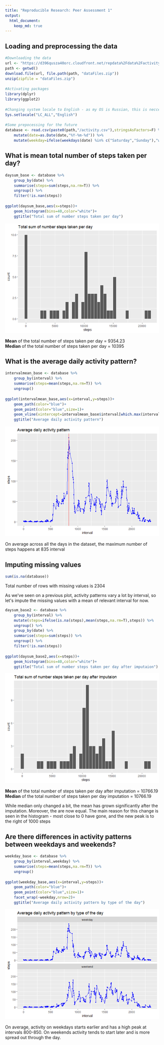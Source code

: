 ```yaml
---
title: "Reproducible Research: Peer Assessment 1"
output: 
  html_document:
    keep_md: true
---
```



## Loading and preprocessing the data

```r
#Downloading the data
url <- "https://d396qusza40orc.cloudfront.net/repdata%2Fdata%2Factivity.zip"
path <- getwd()
download.file(url, file.path(path, "dataFiles.zip"))
unzip(zipfile = "dataFiles.zip")

#Activating packages
library(dplyr)
library(ggplot2)

#Changing system locale to English - as my OS is Russian, this is neccessary to make sure the part of code that checks for weekdays does it right
Sys.setlocale("LC_ALL","English")

#Some prepocessing for the future
database <- read.csv(paste0(path,"/activity.csv"),stringsAsFactors=F) %>% 
    mutate(date=as.Date(date,"%Y-%m-%d")) %>% 
    mutate(weekday=ifelse(weekdays(date) %in% c("Saturday","Sunday"),"weekend","weekday"))
```


## What is mean total number of steps taken per day?

```r
daysum_base <- database %>% 
    group_by(date) %>% 
    summarise(steps=sum(steps,na.rm=T)) %>% 
    ungroup() %>% 
    filter(!is.nan(steps))

ggplot(daysum_base,aes(x=steps))+
    geom_histogram(bins=40,color="white")+
    ggtitle("Total sum of number steps taken per day")  
```

![](PA1_template_files/figure-html/unnamed-chunk-2-1.png)<!-- -->

**Mean** of the total number of steps taken per day = 9354.23  
**Median** of the total number of steps taken per day = 10395

## What is the average daily activity pattern?

```r
intervalmean_base <- database %>% 
    group_by(interval) %>% 
    summarise(steps=mean(steps,na.rm=T)) %>% 
    ungroup()

ggplot(intervalmean_base,aes(x=interval,y=steps))+
    geom_path(color="blue")+
    geom_point(color="blue",size=1)+
    geom_vline(xintercept=intervalmean_base$interval[which.max(intervalmean_base$steps)],color="red")+
    ggtitle("Average daily activity pattern")
```

![](PA1_template_files/figure-html/unnamed-chunk-3-1.png)<!-- -->

On average across all the days in the dataset, the maximum number of steps happens at 835 interval

## Imputing missing values

```r
sum(is.na(database))
```
Total number of rows with missing values is 2304

As we've seen on a previous plot, activity patterns vary a lot by interval, so let's impute the missing values with a mean of relevant interval for now.


```r
daysum_base2 <- database %>% 
    group_by(interval) %>% 
    mutate(steps=ifelse(is.na(steps),mean(steps,na.rm=T),steps)) %>% 
    ungroup() %>% 
    group_by(date) %>% 
    summarise(steps=sum(steps)) %>% 
    ungroup() %>% 
    filter(!is.nan(steps))

ggplot(daysum_base2,aes(x=steps))+
    geom_histogram(bins=40,color="white")+
    ggtitle("Total sum of number steps taken per day after imputaion") 
```

![](PA1_template_files/figure-html/unnamed-chunk-5-1.png)<!-- -->

**Mean** of the total number of steps taken per day after imputation = 10766.19  
**Median** of the total number of steps taken per day imputation = 10766.19

While median only changed a bit, the mean has grown significantly after the imputation. Moreover, the are now equal. The main reason for this change is seen in the histogram - most close to 0 have gone, and the new peak is to the right of 1000 steps


## Are there differences in activity patterns between weekdays and weekends?

```r
weekday_base <- database %>% 
    group_by(interval,weekday) %>% 
    summarise(steps=mean(steps,na.rm=T)) %>% 
    ungroup()

ggplot(weekday_base,aes(x=interval,y=steps))+
    geom_path(color="blue")+
    geom_point(color="blue",size=1)+
    facet_wrap(~weekday,nrow=2)+
    ggtitle("Average daily activity pattern by type of the day")
```

![](PA1_template_files/figure-html/unnamed-chunk-6-1.png)<!-- -->

On average, activity on weekdays starts earlier and has a high peak at intervals 800-850. On weekends activity tends to start later and is more spread out through the day.
